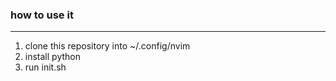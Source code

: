 ### how to use it
---
1. clone this repository into ~/.config/nvim
1. install python
1. run init.sh


